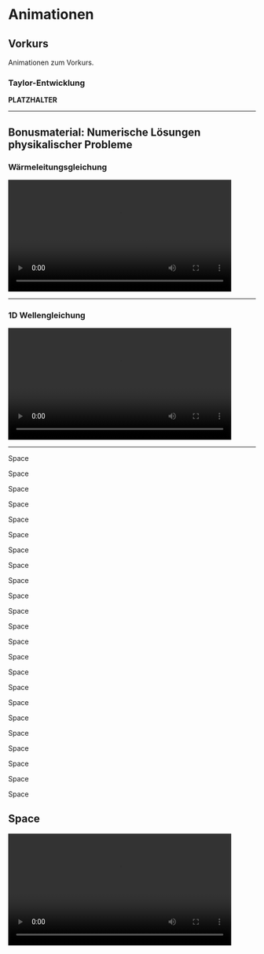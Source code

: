 # Animationen

## Vorkurs

Animationen zum Vorkurs.

### Taylor-Entwicklung

**PLATZHALTER**

---

## Bonusmaterial: Numerische Lösungen physikalischer Probleme

### Wärmeleitungsgleichung

<div>
	<video autoplay data-autoplay width="90%" src="index_media/heat_equation.mp4" loop="true"><video>
</div>

---


### 1D Wellengleichung

<div>
	<video autoplay data-autoplay width="90%" src="index_media/tsunami3.mp4" loop="true"><video>
</div>

---

Space

Space

Space

Space

Space

Space

Space

Space


Space

Space

Space

Space

Space

Space

Space

Space


Space

Space

Space

Space

Space

Space

Space

Space
---

<div>
	<video autoplay data-autoplay width="90%" src="index_media/taylor_HD.mp4" loop="true"><video>
</div>